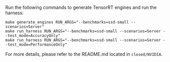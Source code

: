 Run the following commands to generate TensorRT engines and run the harness:

```
make generate_engines RUN_ARGS="--benchmarks=ssd-small --scenarios=Server"
make run_harness RUN_ARGS="--benchmarks=ssd-small --scenarios=Server --test_mode=AccuracyOnly"
make run_harness RUN_ARGS="--benchmarks=ssd-small --scenarios=Server --test_mode=PerformanceOnly"
```

For more details, please refer to the README.md located in `closed/NVIDIA`.

